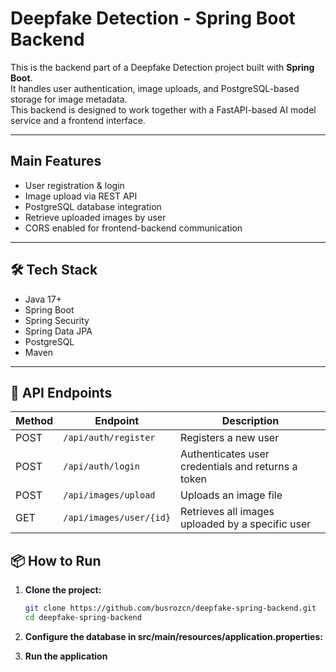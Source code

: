 # Deepfake Detection - Spring Boot Backend

This is the backend part of a Deepfake Detection project built with **Spring Boot**.  
It handles user authentication, image uploads, and PostgreSQL-based storage for image metadata.  
This backend is designed to work together with a FastAPI-based AI model service and a frontend interface.

---

##  Main Features

-  User registration & login  
-  Image upload via REST API  
-  PostgreSQL database integration  
-  Retrieve uploaded images by user  
-  CORS enabled for frontend-backend communication

---

## 🛠️ Tech Stack

- Java 17+  
- Spring Boot  
- Spring Security  
- Spring Data JPA  
- PostgreSQL  
- Maven

---
## 🔗 API Endpoints

| Method | Endpoint                | Description                   |
|--------|-------------------------|-------------------------------|
| POST   | `/api/auth/register`    | Registers a new user          |
| POST   | `/api/auth/login`       | Authenticates user credentials and returns a token |
| POST   | `/api/images/upload`    | Uploads an image file         |
| GET    | `/api/images/user/{id}` | Retrieves all images uploaded by a specific user |


## 📦 How to Run

1. **Clone the project:**

   ```bash
   git clone https://github.com/busrozcn/deepfake-spring-backend.git
   cd deepfake-spring-backend 
   ```
2. **Configure the database in src/main/resources/application.properties:**
3. **Run the application**

   
   
